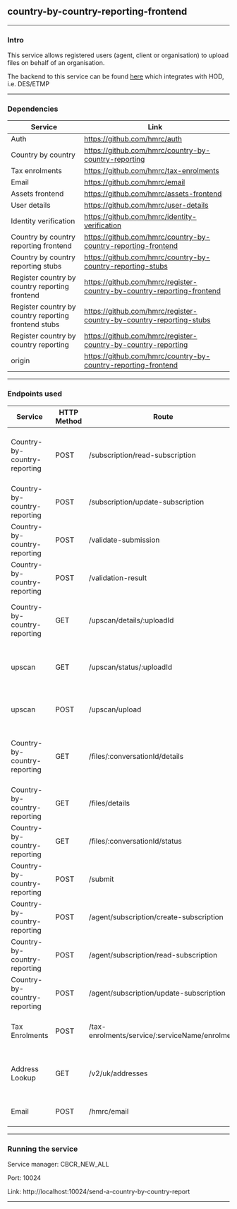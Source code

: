 
## country-by-country-reporting-frontend

---

### Intro
This service allows registered users (agent, client or organisation) to upload files on behalf of an organisation.

The backend to this service can be found [here](https://github.com/hmrc/country-by-country-reporting) which integrates with HOD, i.e. DES/ETMP

---


### Dependencies

| Service               | Link |
|-----------------------|------|
| Auth                  |https://github.com/hmrc/auth    |
| Country by country    |https://github.com/hmrc/country-by-country-reporting    |
| Tax enrolments        |https://github.com/hmrc/tax-enrolments    |
| Email                 |https://github.com/hmrc/email      |
| Assets frontend       |https://github.com/hmrc/assets-frontend      |
| User details          |https://github.com/hmrc/user-details      |
| Identity verification |https://github.com/hmrc/identity-verification      |
| Country by country reporting frontend |https://github.com/hmrc/country-by-country-reporting-frontend      |
| Country by country reporting stubs |https://github.com/hmrc/country-by-country-reporting-stubs      |
| Register country by country reporting frontend |https://github.com/hmrc/register-country-by-country-reporting-frontend      |
| Register country by country reporting frontend stubs |https://github.com/hmrc/register-country-by-country-reporting-stubs      |
| Register country by country reporting |https://github.com/hmrc/register-country-by-country-reporting      |
| origin | https://github.com/hmrc/country-by-country-reporting-frontend      |

---


### Endpoints used

| Service             | HTTP Method | Route                                   | Purpose                                                          |
|---------------------|-------------|-----------------------------------------|------------------------------------------------------------------|
| Country-by-country-reporting        | POST        | /subscription/read-subscription         | Enables user to read subscription details using subscription Id  |
| Country-by-country-reporting        | POST        | /subscription/update-subscription       | Enables user to update subscription details                      |
| Country-by-country-reporting          | POST        | /validate-submission                    | Enables user to validate subscription details                    |
| Country-by-country-reporting          | POST        | /validation-result                      | Enables user to validate results                                 |
| Country-by-country-reporting              | GET         | /upscan/details/:uploadId               | Enables user to check file scanning details based on upload ID   |
| upscan              | GET         | /upscan/status/:uploadId                | Enables user to check file validation status based on upload id  |
| upscan              | POST        | /upscan/upload                          | Enables user to upload tax file for validation.                  |
| Country-by-country-reporting               | GET         | /files/:conversationId/details          | Enables user to check file details based on conversation ID      |
| Country-by-country-reporting               | GET         | /files/details                          | Enables user to check file details                               |
| Country-by-country-reporting               | GET         | /files/:conversationId/status           | Enables user to check tax file status                            |
| Country-by-country-reporting              | POST        | /submit                                 | Enables user to submit tax file                                  |
| Country-by-country-reporting  | POST        | /agent/subscription/create-subscription | Enables agents to create subscription                            |
| Country-by-country-reporting  | POST        | /agent/subscription/read-subscription   | Enables agents to read subscription                              |
| Country-by-country-reporting  | POST        | /agent/subscription/update-subscription | Enables agents to update subscription                            |
| Tax Enrolments                       | POST        | /tax-enrolments/service/:serviceName/enrolment                                  | Enrols a user synchronously for a given service name                                                      | 
| Address Lookup                       | GET         | /v2/uk/addresses                                                                | Returns a list of addresses that match a given postcode                                                   | 
| Email                                | POST        | /hmrc/email                                                                     | Sends an email to an email address                                                                        |
---


### Running the service

Service manager: CBCR_NEW_ALL

Port: 10024

Link: http://localhost:10024/send-a-country-by-country-report

---
